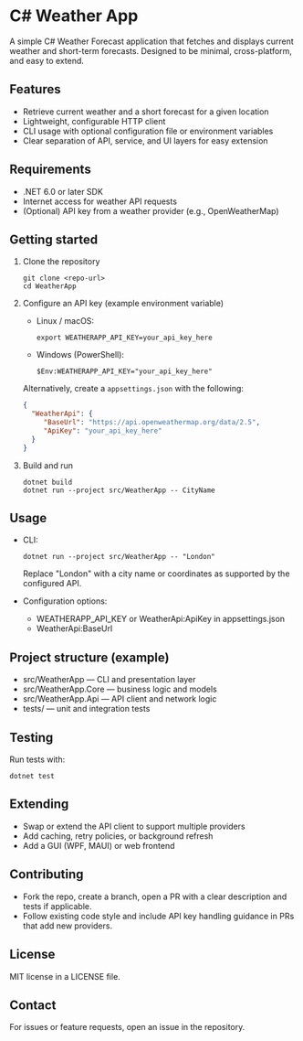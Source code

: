 # C# Weather App

A simple C# Weather Forecast application that fetches and displays current weather and short-term forecasts. Designed to be minimal, cross-platform, and easy to extend.

## Features
- Retrieve current weather and a short forecast for a given location
- Lightweight, configurable HTTP client
- CLI usage with optional configuration file or environment variables
- Clear separation of API, service, and UI layers for easy extension

## Requirements
- .NET 6.0 or later SDK
- Internet access for weather API requests
- (Optional) API key from a weather provider (e.g., OpenWeatherMap)

## Getting started

1. Clone the repository
    ```
    git clone <repo-url>
    cd WeatherApp
    ```

2. Configure an API key (example environment variable)
    - Linux / macOS:
      ```
      export WEATHERAPP_API_KEY=your_api_key_here
      ```
    - Windows (PowerShell):
      ```
      $Env:WEATHERAPP_API_KEY="your_api_key_here"
      ```

    Alternatively, create a `appsettings.json` with the following:
    ```json
    {
      "WeatherApi": {
         "BaseUrl": "https://api.openweathermap.org/data/2.5",
         "ApiKey": "your_api_key_here"
      }
    }
    ```

3. Build and run
    ```
    dotnet build
    dotnet run --project src/WeatherApp -- CityName
    ```

## Usage
- CLI:
  ```
  dotnet run --project src/WeatherApp -- "London"
  ```
  Replace "London" with a city name or coordinates as supported by the configured API.

- Configuration options:
  - WEATHERAPP_API_KEY or WeatherApi:ApiKey in appsettings.json
  - WeatherApi:BaseUrl

## Project structure (example)
- src/WeatherApp        — CLI and presentation layer
- src/WeatherApp.Core   — business logic and models
- src/WeatherApp.Api    — API client and network logic
- tests/                — unit and integration tests

## Testing
Run tests with:
```
dotnet test
```

## Extending
- Swap or extend the API client to support multiple providers
- Add caching, retry policies, or background refresh
- Add a GUI (WPF, MAUI) or web frontend

## Contributing
- Fork the repo, create a branch, open a PR with a clear description and tests if applicable.
- Follow existing code style and include API key handling guidance in PRs that add new providers.

## License
MIT license in a LICENSE file.

## Contact
For issues or feature requests, open an issue in the repository.
